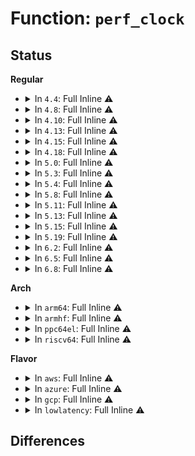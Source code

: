 # Function: <code>perf_clock</code>

## Status
<b>Regular</b>
<ul>
<li>
<details>
<summary>In <code>4.4</code>: Full Inline ⚠️</summary>

**Collision:** Unique Static

**Inline:** Full

**Transformation:** False

**Instances:**

```
In kernel/events/core.c (ffffffff81178798)
Location: kernel/events/core.c:330
Inline: True
Inline callers:
  - kernel/events/core.c:task_clock_event_read
  - kernel/events/core.c:__perf_event_read
  - kernel/events/core.c:__perf_event_read
  - kernel/events/core.c:perf_output_read
  - kernel/events/core.c:ctx_sched_out
  - kernel/events/core.c:ctx_sched_out
  - kernel/events/core.c:__perf_event_disable
  - kernel/events/core.c:__perf_event_disable
  - kernel/events/core.c:__perf_install_in_context
  - kernel/events/core.c:__perf_install_in_context
  - kernel/events/core.c:__perf_event_enable
  - kernel/events/core.c:perf_event_update_userpage
  - kernel/events/core.c:__perf_event_task_sched_out
  - kernel/events/core.c:__perf_event_overflow
  - kernel/events/core.c:perf_event_exit_task
```
</details>
</li>
<li>
<details>
<summary>In <code>4.8</code>: Full Inline ⚠️</summary>

**Collision:** Unique Static

**Inline:** Full

**Transformation:** False

**Instances:**

```
In kernel/events/core.c (ffffffff81188bf8)
Location: kernel/events/core.c:572
Inline: True
Inline callers:
  - kernel/events/core.c:task_clock_event_read
  - kernel/events/core.c:__perf_event_overflow
  - kernel/events/core.c:perf_output_read
  - kernel/events/core.c:perf_event_update_userpage
  - kernel/events/core.c:__perf_event_read
  - kernel/events/core.c:__perf_event_read
  - kernel/events/core.c:ctx_sched_in
  - kernel/events/core.c:__perf_event_task_sched_out
  - kernel/events/core.c:ctx_sched_out
  - kernel/events/core.c:ctx_sched_out
```
</details>
</li>
<li>
<details>
<summary>In <code>4.10</code>: Full Inline ⚠️</summary>

**Collision:** Unique Static

**Inline:** Full

**Transformation:** False

**Instances:**

```
In kernel/events/core.c (ffffffff81197fd8)
Location: kernel/events/core.c:572
Inline: True
Inline callers:
  - kernel/events/core.c:task_clock_event_read
  - kernel/events/core.c:perf_output_read
  - kernel/events/core.c:perf_event_update_userpage
  - kernel/events/core.c:__perf_event_read
  - kernel/events/core.c:__perf_event_read
  - kernel/events/core.c:ctx_sched_in
  - kernel/events/core.c:__perf_event_task_sched_out
  - kernel/events/core.c:ctx_sched_out
  - kernel/events/core.c:ctx_sched_out
```
</details>
</li>
<li>
<details>
<summary>In <code>4.13</code>: Full Inline ⚠️</summary>

**Collision:** Unique Static

**Inline:** Full

**Transformation:** False

**Instances:**

```
In kernel/events/core.c (ffffffff8119fb08)
Location: kernel/events/core.c:580
Inline: True
Inline callers:
  - kernel/events/core.c:task_clock_event_read
  - kernel/events/core.c:perf_output_read
  - kernel/events/core.c:perf_event_update_userpage
  - kernel/events/core.c:__perf_event_read
  - kernel/events/core.c:__perf_event_read
  - kernel/events/core.c:ctx_sched_in
  - kernel/events/core.c:__perf_event_task_sched_out
  - kernel/events/core.c:ctx_sched_out
  - kernel/events/core.c:ctx_sched_out
```
</details>
</li>
<li>
<details>
<summary>In <code>4.15</code>: Full Inline ⚠️</summary>

**Collision:** Unique Static

**Inline:** Full

**Transformation:** False

**Instances:**

```
In kernel/events/core.c (ffffffff811b34f8)
Location: kernel/events/core.c:580
Inline: True
Inline callers:
  - kernel/events/core.c:task_clock_event_read
  - kernel/events/core.c:calc_timer_values
  - kernel/events/core.c:perf_event_read
  - kernel/events/core.c:perf_event_read
  - kernel/events/core.c:perf_event_read_local
  - kernel/events/core.c:__perf_event_read
  - kernel/events/core.c:__perf_event_read
  - kernel/events/core.c:ctx_sched_in
  - kernel/events/core.c:__perf_event_task_sched_out
  - kernel/events/core.c:ctx_sched_out
  - kernel/events/core.c:ctx_sched_out
  - kernel/events/core.c:__perf_remove_from_context
  - kernel/events/core.c:__perf_remove_from_context
```
</details>
</li>
<li>
<details>
<summary>In <code>4.18</code>: Full Inline ⚠️</summary>

**Collision:** Unique Static

**Inline:** Full

**Transformation:** False

**Instances:**

```
In kernel/events/core.c (ffffffff811d2c60)
Location: kernel/events/core.c:580
Inline: True
Inline callers:
  - kernel/events/core.c:task_clock_event_read
  - kernel/events/core.c:calc_timer_values
  - kernel/events/core.c:perf_event_read
  - kernel/events/core.c:perf_event_read
  - kernel/events/core.c:perf_event_read_local
  - kernel/events/core.c:__perf_event_read
  - kernel/events/core.c:__perf_event_read
  - kernel/events/core.c:ctx_sched_in
  - kernel/events/core.c:__perf_event_task_sched_out
  - kernel/events/core.c:ctx_sched_out
  - kernel/events/core.c:ctx_sched_out
  - kernel/events/core.c:__perf_event_disable
  - kernel/events/core.c:__perf_event_disable
  - kernel/events/core.c:__perf_remove_from_context
  - kernel/events/core.c:__perf_remove_from_context
```
</details>
</li>
<li>
<details>
<summary>In <code>5.0</code>: Full Inline ⚠️</summary>

**Collision:** Unique Static

**Inline:** Full

**Transformation:** False

**Instances:**

```
In kernel/events/core.c (ffffffff811e2f70)
Location: kernel/events/core.c:580
Inline: True
Inline callers:
  - kernel/events/core.c:task_clock_event_read
  - kernel/events/core.c:calc_timer_values
  - kernel/events/core.c:perf_event_read
  - kernel/events/core.c:perf_event_read
  - kernel/events/core.c:perf_event_read_local
  - kernel/events/core.c:__perf_event_read
  - kernel/events/core.c:__perf_event_read
  - kernel/events/core.c:ctx_sched_in
  - kernel/events/core.c:__perf_event_task_sched_out
  - kernel/events/core.c:ctx_sched_out
  - kernel/events/core.c:ctx_sched_out
  - kernel/events/core.c:__perf_event_disable
  - kernel/events/core.c:__perf_event_disable
  - kernel/events/core.c:__perf_remove_from_context
  - kernel/events/core.c:__perf_remove_from_context
```
</details>
</li>
<li>
<details>
<summary>In <code>5.3</code>: Full Inline ⚠️</summary>

**Collision:** Unique Static

**Inline:** Full

**Transformation:** False

**Instances:**

```
In kernel/events/core.c (ffffffff811fa140)
Location: kernel/events/core.c:581
Inline: True
Inline callers:
  - kernel/events/core.c:task_clock_event_read
  - kernel/events/core.c:calc_timer_values
  - kernel/events/core.c:perf_event_read
  - kernel/events/core.c:perf_event_read
  - kernel/events/core.c:perf_event_read_local
  - kernel/events/core.c:__perf_event_read
  - kernel/events/core.c:__perf_event_read
  - kernel/events/core.c:ctx_sched_in
  - kernel/events/core.c:__perf_event_task_sched_out
  - kernel/events/core.c:ctx_sched_out
  - kernel/events/core.c:ctx_sched_out
  - kernel/events/core.c:__perf_event_disable
  - kernel/events/core.c:__perf_event_disable
  - kernel/events/core.c:__perf_remove_from_context
  - kernel/events/core.c:__perf_remove_from_context
```
</details>
</li>
<li>
<details>
<summary>In <code>5.4</code>: Full Inline ⚠️</summary>

**Collision:** Unique Static

**Inline:** Full

**Transformation:** False

**Instances:**

```
In kernel/events/core.c (ffffffff81207210)
Location: kernel/events/core.c:581
Inline: True
Inline callers:
  - kernel/events/core.c:task_clock_event_read
  - kernel/events/core.c:calc_timer_values
  - kernel/events/core.c:perf_event_read
  - kernel/events/core.c:perf_event_read
  - kernel/events/core.c:perf_event_read_local
  - kernel/events/core.c:__perf_event_read
  - kernel/events/core.c:__perf_event_read
  - kernel/events/core.c:ctx_sched_in
  - kernel/events/core.c:__perf_event_task_sched_out
  - kernel/events/core.c:ctx_sched_out
  - kernel/events/core.c:ctx_sched_out
  - kernel/events/core.c:__perf_event_disable
  - kernel/events/core.c:__perf_event_disable
  - kernel/events/core.c:__perf_remove_from_context
  - kernel/events/core.c:__perf_remove_from_context
```
</details>
</li>
<li>
<details>
<summary>In <code>5.8</code>: Full Inline ⚠️</summary>

**Collision:** Unique Static

**Inline:** Full

**Transformation:** False

**Instances:**

```
In kernel/events/core.c (ffffffff81230700)
Location: kernel/events/core.c:587
Inline: True
Inline callers:
  - kernel/events/core.c:task_clock_event_read
  - kernel/events/core.c:perf_event_account_interrupt
  - kernel/events/core.c:calc_timer_values
  - kernel/events/core.c:perf_event_read
  - kernel/events/core.c:perf_event_read
  - kernel/events/core.c:perf_event_read_local
  - kernel/events/core.c:__perf_event_read
  - kernel/events/core.c:__perf_event_read
  - kernel/events/core.c:ctx_sched_in
  - kernel/events/core.c:perf_event_context_sched_out
  - kernel/events/core.c:ctx_sched_out
  - kernel/events/core.c:ctx_sched_out
  - kernel/events/core.c:__perf_event_disable
  - kernel/events/core.c:__perf_event_disable
  - kernel/events/core.c:__perf_remove_from_context
  - kernel/events/core.c:__perf_remove_from_context
```
</details>
</li>
<li>
<details>
<summary>In <code>5.11</code>: Full Inline ⚠️</summary>

**Collision:** Unique Static

**Inline:** Full

**Transformation:** False

**Instances:**

```
In kernel/events/core.c (ffffffff8123a360)
Location: kernel/events/core.c:591
Inline: True
Inline callers:
  - kernel/events/core.c:task_clock_event_read
  - kernel/events/core.c:perf_event_account_interrupt
  - kernel/events/core.c:calc_timer_values
  - kernel/events/core.c:perf_event_read
  - kernel/events/core.c:perf_event_read
  - kernel/events/core.c:perf_event_read_local
  - kernel/events/core.c:__perf_event_read
  - kernel/events/core.c:__perf_event_read
  - kernel/events/core.c:ctx_sched_in
  - kernel/events/core.c:perf_event_context_sched_out
  - kernel/events/core.c:ctx_sched_out
  - kernel/events/core.c:ctx_sched_out
  - kernel/events/core.c:__perf_event_disable
  - kernel/events/core.c:__perf_event_disable
  - kernel/events/core.c:__perf_remove_from_context
  - kernel/events/core.c:__perf_remove_from_context
```
</details>
</li>
<li>
<details>
<summary>In <code>5.13</code>: Full Inline ⚠️</summary>

**Collision:** Unique Static

**Inline:** Full

**Transformation:** False

**Instances:**

```
In kernel/events/core.c (ffffffff8123eb90)
Location: kernel/events/core.c:589
Inline: True
Inline callers:
  - kernel/events/core.c:task_clock_event_read
  - kernel/events/core.c:perf_event_account_interrupt
  - kernel/events/core.c:calc_timer_values
  - kernel/events/core.c:perf_event_read
  - kernel/events/core.c:perf_event_read
  - kernel/events/core.c:perf_event_read_local
  - kernel/events/core.c:__perf_event_read
  - kernel/events/core.c:__perf_event_read
  - kernel/events/core.c:ctx_sched_in
  - kernel/events/core.c:perf_event_context_sched_out
  - kernel/events/core.c:ctx_sched_out
  - kernel/events/core.c:ctx_sched_out
  - kernel/events/core.c:__perf_event_disable
  - kernel/events/core.c:__perf_event_disable
  - kernel/events/core.c:__perf_remove_from_context
  - kernel/events/core.c:__perf_remove_from_context
```
</details>
</li>
<li>
<details>
<summary>In <code>5.15</code>: Full Inline ⚠️</summary>

**Collision:** Unique Static

**Inline:** Full

**Transformation:** False

**Instances:**

```
In kernel/events/core.c (ffffffff812795a0)
Location: kernel/events/core.c:590
Inline: True
Inline callers:
  - kernel/events/core.c:task_clock_event_read
  - kernel/events/core.c:perf_event_account_interrupt
  - kernel/events/core.c:perf_event_read
  - kernel/events/core.c:perf_event_read
  - kernel/events/core.c:calc_timer_values
  - kernel/events/core.c:__perf_event_read
  - kernel/events/core.c:__perf_event_read
  - kernel/events/core.c:ctx_sched_in
  - kernel/events/core.c:perf_event_context_sched_out
  - kernel/events/core.c:ctx_sched_out
  - kernel/events/core.c:ctx_sched_out
  - kernel/events/core.c:__perf_event_disable
  - kernel/events/core.c:__perf_event_disable
  - kernel/events/core.c:__perf_remove_from_context
  - kernel/events/core.c:__perf_remove_from_context
  - kernel/events/core.c:__perf_remove_from_context
```
</details>
</li>
<li>
<details>
<summary>In <code>5.19</code>: Full Inline ⚠️</summary>

**Collision:** Unique Static

**Inline:** Full

**Transformation:** False

**Instances:**

```
In kernel/events/core.c (ffffffff812cc645)
Location: kernel/events/core.c:589
Inline: True
Inline callers:
  - kernel/events/core.c:task_clock_event_read
  - kernel/events/core.c:perf_event_account_interrupt
  - kernel/events/core.c:perf_event_read
  - kernel/events/core.c:perf_event_read
  - kernel/events/core.c:calc_timer_values
  - kernel/events/core.c:__perf_event_read
  - kernel/events/core.c:__perf_event_read
  - kernel/events/core.c:ctx_sched_in
  - kernel/events/core.c:perf_event_context_sched_out
  - kernel/events/core.c:ctx_sched_out
  - kernel/events/core.c:ctx_sched_out
  - kernel/events/core.c:__perf_event_disable
  - kernel/events/core.c:__perf_event_disable
  - kernel/events/core.c:__perf_remove_from_context
  - kernel/events/core.c:__perf_remove_from_context
  - kernel/events/core.c:__perf_remove_from_context
```
</details>
</li>
<li>
<details>
<summary>In <code>6.2</code>: Full Inline ⚠️</summary>

**Collision:** Unique Static

**Inline:** Full

**Transformation:** False

**Instances:**

```
In kernel/events/core.c (ffffffff81334495)
Location: kernel/events/core.c:583
Inline: True
Inline callers:
  - kernel/events/core.c:task_clock_event_read
  - kernel/events/core.c:perf_event_account_interrupt
  - kernel/events/core.c:perf_event_read
  - kernel/events/core.c:perf_event_read
  - kernel/events/core.c:calc_timer_values
  - kernel/events/core.c:__perf_event_read
  - kernel/events/core.c:__perf_event_read
  - kernel/events/core.c:perf_rotate_context
  - kernel/events/core.c:perf_rotate_context
  - kernel/events/core.c:ctx_sched_in
  - kernel/events/core.c:perf_event_context_sched_out
  - kernel/events/core.c:ctx_sched_out
  - kernel/events/core.c:ctx_sched_out
  - kernel/events/core.c:__perf_event_disable
  - kernel/events/core.c:__perf_event_disable
  - kernel/events/core.c:__perf_remove_from_context
  - kernel/events/core.c:__perf_remove_from_context
  - kernel/events/core.c:__perf_remove_from_context
```
</details>
</li>
<li>
<details>
<summary>In <code>6.5</code>: Full Inline ⚠️</summary>

**Collision:** Unique Static

**Inline:** Full

**Transformation:** False

**Instances:**

```
In kernel/events/core.c (ffffffff813651e5)
Location: kernel/events/core.c:583
Inline: True
Inline callers:
  - kernel/events/core.c:task_clock_event_read
  - kernel/events/core.c:perf_event_account_interrupt
  - kernel/events/core.c:perf_event_read
  - kernel/events/core.c:perf_event_read
  - kernel/events/core.c:calc_timer_values
  - kernel/events/core.c:__perf_event_read
  - kernel/events/core.c:__perf_event_read
  - kernel/events/core.c:perf_rotate_context
  - kernel/events/core.c:perf_rotate_context
  - kernel/events/core.c:ctx_sched_in
  - kernel/events/core.c:perf_event_context_sched_out
  - kernel/events/core.c:ctx_sched_out
  - kernel/events/core.c:ctx_sched_out
  - kernel/events/core.c:__perf_event_disable
  - kernel/events/core.c:__perf_event_disable
  - kernel/events/core.c:__perf_remove_from_context
  - kernel/events/core.c:__perf_remove_from_context
  - kernel/events/core.c:__perf_remove_from_context
```
</details>
</li>
<li>
<details>
<summary>In <code>6.8</code>: Full Inline ⚠️</summary>

**Collision:** Unique Static

**Inline:** Full

**Transformation:** False

**Instances:**

```
In kernel/events/core.c (ffffffff8138e205)
Location: kernel/events/core.c:584
Inline: True
Inline callers:
  - kernel/events/core.c:task_clock_event_read
  - kernel/events/core.c:__perf_event_account_interrupt
  - kernel/events/core.c:perf_event_read
  - kernel/events/core.c:perf_event_read
  - kernel/events/core.c:calc_timer_values
  - kernel/events/core.c:__perf_event_read
  - kernel/events/core.c:__perf_event_read
  - kernel/events/core.c:perf_rotate_context
  - kernel/events/core.c:perf_rotate_context
  - kernel/events/core.c:ctx_sched_in
  - kernel/events/core.c:perf_event_context_sched_out
  - kernel/events/core.c:ctx_sched_out
  - kernel/events/core.c:ctx_sched_out
  - kernel/events/core.c:__perf_event_disable
  - kernel/events/core.c:__perf_event_disable
  - kernel/events/core.c:__perf_remove_from_context
  - kernel/events/core.c:__perf_remove_from_context
  - kernel/events/core.c:__perf_remove_from_context
```
</details>
</li>
</ul>
<b>Arch</b>
<ul>
<li>
<details>
<summary>In <code>arm64</code>: Full Inline ⚠️</summary>

**Collision:** Unique Static

**Inline:** Full

**Transformation:** False

**Instances:**

```
In kernel/events/core.c (ffff800010294150)
Location: kernel/events/core.c:581
Inline: True
Inline callers:
  - kernel/events/core.c:task_clock_event_read
  - kernel/events/core.c:__perf_event_account_interrupt
  - kernel/events/core.c:calc_timer_values
  - kernel/events/core.c:perf_event_read
  - kernel/events/core.c:perf_event_read
  - kernel/events/core.c:perf_event_read_local
  - kernel/events/core.c:__perf_event_read
  - kernel/events/core.c:__perf_event_read
  - kernel/events/core.c:ctx_sched_in
  - kernel/events/core.c:__perf_event_task_sched_out
  - kernel/events/core.c:ctx_sched_out
  - kernel/events/core.c:ctx_sched_out
  - kernel/events/core.c:__perf_event_disable
  - kernel/events/core.c:__perf_event_disable
  - kernel/events/core.c:__perf_remove_from_context
  - kernel/events/core.c:__perf_remove_from_context
```
</details>
</li>
<li>
<details>
<summary>In <code>armhf</code>: Full Inline ⚠️</summary>

**Collision:** Unique Static

**Inline:** Full

**Transformation:** False

**Instances:**

```
In kernel/events/core.c (c04c053c)
Location: kernel/events/core.c:581
Inline: True
Inline callers:
  - kernel/events/core.c:task_clock_event_read
  - kernel/events/core.c:__perf_event_account_interrupt
  - kernel/events/core.c:calc_timer_values
  - kernel/events/core.c:perf_event_read
  - kernel/events/core.c:perf_event_read
  - kernel/events/core.c:perf_event_read_local
  - kernel/events/core.c:__perf_event_read
  - kernel/events/core.c:__perf_event_read
  - kernel/events/core.c:ctx_sched_in
  - kernel/events/core.c:__perf_event_task_sched_out
  - kernel/events/core.c:ctx_sched_out
  - kernel/events/core.c:ctx_sched_out
  - kernel/events/core.c:__perf_event_disable
  - kernel/events/core.c:__perf_event_disable
  - kernel/events/core.c:__perf_remove_from_context
  - kernel/events/core.c:__perf_remove_from_context
```
</details>
</li>
<li>
<details>
<summary>In <code>ppc64el</code>: Full Inline ⚠️</summary>

**Collision:** Unique Static

**Inline:** Full

**Transformation:** False

**Instances:**

```
In kernel/events/core.c (c00000000033e5f8)
Location: kernel/events/core.c:581
Inline: True
Inline callers:
  - kernel/events/core.c:task_clock_event_read
  - kernel/events/core.c:calc_timer_values
  - kernel/events/core.c:perf_event_read
  - kernel/events/core.c:perf_event_read
  - kernel/events/core.c:perf_event_read_local
  - kernel/events/core.c:__perf_event_read
  - kernel/events/core.c:__perf_event_read
  - kernel/events/core.c:ctx_sched_in
  - kernel/events/core.c:__perf_event_task_sched_out
  - kernel/events/core.c:ctx_sched_out
  - kernel/events/core.c:ctx_sched_out
  - kernel/events/core.c:__perf_event_disable
  - kernel/events/core.c:__perf_event_disable
  - kernel/events/core.c:__perf_remove_from_context
  - kernel/events/core.c:__perf_remove_from_context
```
</details>
</li>
<li>
<details>
<summary>In <code>riscv64</code>: Full Inline ⚠️</summary>

**Collision:** Unique Static

**Inline:** Full

**Transformation:** False

**Instances:**

```
In kernel/events/core.c (ffffffe0001c3782)
Location: kernel/events/core.c:581
Inline: True
Inline callers:
  - kernel/events/core.c:task_clock_event_read
  - kernel/events/core.c:__perf_event_account_interrupt
  - kernel/events/core.c:calc_timer_values
  - kernel/events/core.c:perf_event_read
  - kernel/events/core.c:perf_event_read
  - kernel/events/core.c:perf_event_read_local
  - kernel/events/core.c:__perf_event_read
  - kernel/events/core.c:__perf_event_read
  - kernel/events/core.c:ctx_sched_in
  - kernel/events/core.c:__perf_event_task_sched_out
  - kernel/events/core.c:ctx_sched_out
  - kernel/events/core.c:ctx_sched_out
  - kernel/events/core.c:__perf_event_disable
  - kernel/events/core.c:__perf_event_disable
  - kernel/events/core.c:__perf_remove_from_context
  - kernel/events/core.c:__perf_remove_from_context
```
</details>
</li>
</ul>
<b>Flavor</b>
<ul>
<li>
<details>
<summary>In <code>aws</code>: Full Inline ⚠️</summary>

**Collision:** Unique Static

**Inline:** Full

**Transformation:** False

**Instances:**

```
In kernel/events/core.c (ffffffff811ff830)
Location: kernel/events/core.c:581
Inline: True
Inline callers:
  - kernel/events/core.c:task_clock_event_read
  - kernel/events/core.c:calc_timer_values
  - kernel/events/core.c:perf_event_read
  - kernel/events/core.c:perf_event_read
  - kernel/events/core.c:perf_event_read_local
  - kernel/events/core.c:__perf_event_read
  - kernel/events/core.c:__perf_event_read
  - kernel/events/core.c:ctx_sched_in
  - kernel/events/core.c:__perf_event_task_sched_out
  - kernel/events/core.c:ctx_sched_out
  - kernel/events/core.c:ctx_sched_out
  - kernel/events/core.c:__perf_event_disable
  - kernel/events/core.c:__perf_event_disable
  - kernel/events/core.c:__perf_remove_from_context
  - kernel/events/core.c:__perf_remove_from_context
```
</details>
</li>
<li>
<details>
<summary>In <code>azure</code>: Full Inline ⚠️</summary>

**Collision:** Unique Static

**Inline:** Full

**Transformation:** False

**Instances:**

```
In kernel/events/core.c (ffffffff811f2580)
Location: kernel/events/core.c:581
Inline: True
Inline callers:
  - kernel/events/core.c:task_clock_event_read
  - kernel/events/core.c:calc_timer_values
  - kernel/events/core.c:perf_event_read
  - kernel/events/core.c:perf_event_read
  - kernel/events/core.c:perf_event_read_local
  - kernel/events/core.c:__perf_event_read
  - kernel/events/core.c:__perf_event_read
  - kernel/events/core.c:ctx_sched_in
  - kernel/events/core.c:__perf_event_task_sched_out
  - kernel/events/core.c:ctx_sched_out
  - kernel/events/core.c:ctx_sched_out
  - kernel/events/core.c:__perf_event_disable
  - kernel/events/core.c:__perf_event_disable
  - kernel/events/core.c:__perf_remove_from_context
  - kernel/events/core.c:__perf_remove_from_context
```
</details>
</li>
<li>
<details>
<summary>In <code>gcp</code>: Full Inline ⚠️</summary>

**Collision:** Unique Static

**Inline:** Full

**Transformation:** False

**Instances:**

```
In kernel/events/core.c (ffffffff811fd600)
Location: kernel/events/core.c:581
Inline: True
Inline callers:
  - kernel/events/core.c:task_clock_event_read
  - kernel/events/core.c:calc_timer_values
  - kernel/events/core.c:perf_event_read
  - kernel/events/core.c:perf_event_read
  - kernel/events/core.c:perf_event_read_local
  - kernel/events/core.c:__perf_event_read
  - kernel/events/core.c:__perf_event_read
  - kernel/events/core.c:ctx_sched_in
  - kernel/events/core.c:__perf_event_task_sched_out
  - kernel/events/core.c:ctx_sched_out
  - kernel/events/core.c:ctx_sched_out
  - kernel/events/core.c:__perf_event_disable
  - kernel/events/core.c:__perf_event_disable
  - kernel/events/core.c:__perf_remove_from_context
  - kernel/events/core.c:__perf_remove_from_context
```
</details>
</li>
<li>
<details>
<summary>In <code>lowlatency</code>: Full Inline ⚠️</summary>

**Collision:** Unique Static

**Inline:** Full

**Transformation:** False

**Instances:**

```
In kernel/events/core.c (ffffffff8120c360)
Location: kernel/events/core.c:581
Inline: True
Inline callers:
  - kernel/events/core.c:task_clock_event_read
  - kernel/events/core.c:calc_timer_values
  - kernel/events/core.c:perf_event_read
  - kernel/events/core.c:perf_event_read
  - kernel/events/core.c:perf_event_read_local
  - kernel/events/core.c:__perf_event_read
  - kernel/events/core.c:__perf_event_read
  - kernel/events/core.c:ctx_sched_in
  - kernel/events/core.c:__perf_event_task_sched_out
  - kernel/events/core.c:ctx_sched_out
  - kernel/events/core.c:ctx_sched_out
  - kernel/events/core.c:__perf_event_disable
  - kernel/events/core.c:__perf_event_disable
  - kernel/events/core.c:__perf_remove_from_context
  - kernel/events/core.c:__perf_remove_from_context
```
</details>
</li>
</ul>

## Differences
